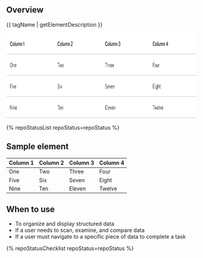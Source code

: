 ## Overview

{{ tagName | getElementDescription }}

<uxdot-example width-adjustment="872px">
  <img src="./table-sample-element.png"
        alt="Image of table with four columns and three row"
        width="872"
        height="224">
</uxdot-example>


{% repoStatusList repoStatus=repoStatus %}

## Sample element

<rh-table>
  <table>
    <colgroup>
      <col>
      <col>
      <col>
      <col>
    </colgroup>
    <thead>
      <tr>
        <th scope="col" data-label="Column 1">Column 1</th>
        <th scope="col" data-label="Column 2">Column 2</th>
        <th scope="col" data-label="Column 3">Column 3</th>
        <th scope="col" data-label="Column 4">Column 4</th>
      </tr>
    </thead>
    <tbody>
      <tr>
        <td data-label="Column 1">One</td>
        <td data-label="Column 2">Two</td>
        <td data-label="Column 3">Three</td>
        <td data-label="Column 4">Four</td>
      </tr>
      <tr>
        <td data-label="Column 1">Five</td>
        <td data-label="Column 2">Six</td>
        <td data-label="Column 3">Seven</td>
        <td data-label="Column 4">Eight</td>
      </tr>
      <tr>
        <td data-label="Column 1">Nine</td>
        <td data-label="Column 2">Ten</td>
        <td data-label="Column 3">Eleven</td>
        <td data-label="Column 4">Twelve</td>
      </tr>
    </tbody>
  </table>
</rh-table>

## When to use

  - To organize and display structured data
  - If a user needs to scan, examine, and compare data
  - If a user must navigate to a specific piece of data to complete a task

{% repoStatusChecklist repoStatus=repoStatus %}
